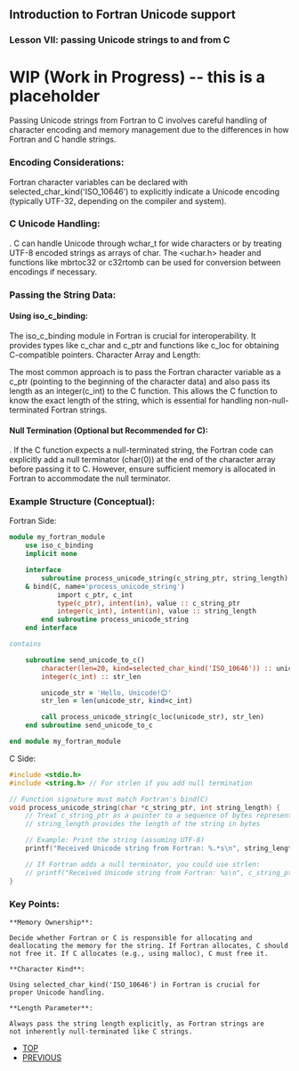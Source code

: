 ## Introduction to Fortran Unicode support
### **Lesson VII:** passing Unicode strings to and from C

# WIP (Work in Progress) -- this is a placeholder

Passing Unicode strings from Fortran to C involves careful handling of
character encoding and memory management due to the differences in how
Fortran and C handle strings.

### Encoding Considerations:

Fortran character variables can be declared with
selected_char_kind('ISO_10646') to explicitly indicate a Unicode encoding
(typically UTF-32, depending on the compiler and system).

### C Unicode Handling:
.
C can handle Unicode through wchar_t for wide characters or by treating
UTF-8 encoded strings as arrays of char. The <uchar.h> header and
functions like mbrtoc32 or c32rtomb can be used for conversion between
encodings if necessary.

### Passing the String Data:

#### Using iso_c_binding:

The iso_c_binding module in Fortran is crucial for interoperability. It
provides types like c_char and c_ptr and functions like c_loc for
obtaining C-compatible pointers.  Character Array and Length:

The most common approach is to pass the Fortran character variable as a
c_ptr (pointing to the beginning of the character data) and also pass
its length as an integer(c_int) to the C function. This allows the C
function to know the exact length of the string, which is essential for
handling non-null-terminated Fortran strings.

#### Null Termination (Optional but Recommended for C):
.
If the C function expects a null-terminated string, the Fortran code can
explicitly add a null terminator (char(0)) at the end of the character
array before passing it to C. However, ensure sufficient memory is
allocated in Fortran to accommodate the null terminator.


### Example Structure (Conceptual):

Fortran Side:

```fortran
module my_fortran_module
    use iso_c_binding
    implicit none

    interface
        subroutine process_unicode_string(c_string_ptr, string_length) &
	& bind(C, name='process_unicode_string')
            import c_ptr, c_int
            type(c_ptr), intent(in), value :: c_string_ptr
            integer(c_int), intent(in), value :: string_length
        end subroutine process_unicode_string
    end interface

contains

    subroutine send_unicode_to_c()
        character(len=20, kind=selected_char_kind('ISO_10646')) :: unicode_str
        integer(c_int) :: str_len

        unicode_str = 'Hello, Unicode!😊'
        str_len = len(unicode_str, kind=c_int)

        call process_unicode_string(c_loc(unicode_str), str_len)
    end subroutine send_unicode_to_c

end module my_fortran_module
```
C Side:

```C
#include <stdio.h>
#include <string.h> // For strlen if you add null termination

// Function signature must match Fortran's bind(C)
void process_unicode_string(char *c_string_ptr, int string_length) {
    // Treat c_string_ptr as a pointer to a sequence of bytes representing the Unicode string
    // string_length provides the length of the string in bytes

    // Example: Print the string (assuming UTF-8)
    printf("Received Unicode string from Fortran: %.*s\n", string_length, c_string_ptr);

    // If Fortran adds a null terminator, you could use strlen:
    // printf("Received Unicode string from Fortran: %s\n", c_string_ptr);
}
```

### Key Points:

    **Memory Ownership**:

    Decide whether Fortran or C is responsible for allocating and
    deallocating the memory for the string. If Fortran allocates, C should
    not free it. If C allocates (e.g., using malloc), C must free it.

    **Character Kind**:

    Using selected_char_kind('ISO_10646') in Fortran is crucial for
    proper Unicode handling.

    **Length Parameter**:

    Always pass the string length explicitly, as Fortran strings are
    not inherently null-terminated like C strings.

+ [TOP](https://github.com/lockstockandbarrel/earth/blob/main/docs/lesson0.md)
+ [PREVIOUS](https://github.com/lockstockandbarrel/earth/blob/main/docs/lesson6_ucs4.md)
